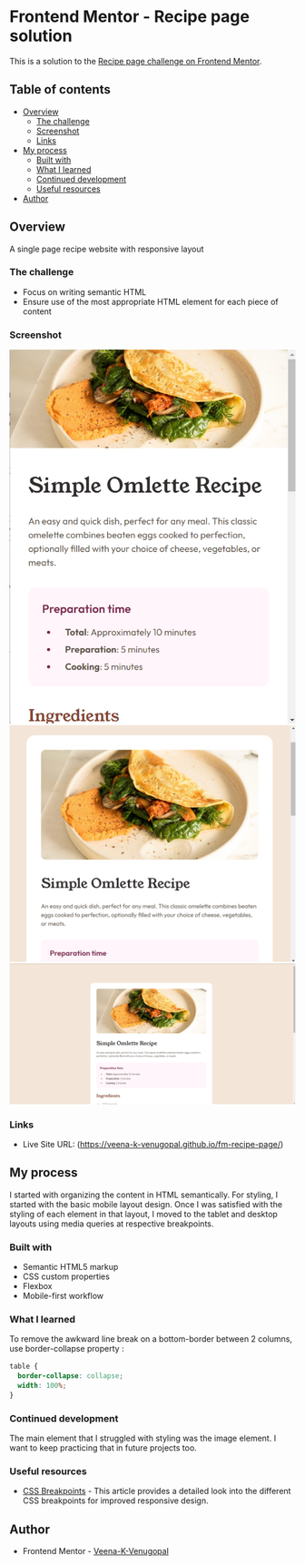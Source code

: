 # Frontend Mentor - Recipe page solution

This is a solution to the [Recipe page challenge on Frontend Mentor](https://www.frontendmentor.io/challenges/recipe-page-KiTsR8QQKm).

## Table of contents

- [Overview](#overview)
  - [The challenge](#the-challenge)
  - [Screenshot](#screenshot)
  - [Links](#links)
- [My process](#my-process)
  - [Built with](#built-with)
  - [What I learned](#what-i-learned)
  - [Continued development](#continued-development)
  - [Useful resources](#useful-resources)
- [Author](#author)

## Overview

A single page recipe website with responsive layout

### The challenge

- Focus on writing semantic HTML
- Ensure use of the most appropriate HTML element for each piece of content

### Screenshot

![Mobile](./screenshot-mobile.png)
![Tablet](./screenshot-tablet.png)
![Desktop](./screenshot-desktop-large.png)

### Links

- Live Site URL: (https://veena-k-venugopal.github.io/fm-recipe-page/)

## My process

I started with organizing the content in HTML semantically. For styling, I started with the basic mobile layout design. Once I was satisfied with the styling of each element in that layout, I moved to the tablet and desktop layouts using media queries at respective breakpoints.

### Built with

- Semantic HTML5 markup
- CSS custom properties
- Flexbox
- Mobile-first workflow

### What I learned

To remove the awkward line break on a bottom-border between 2 columns, use border-collapse property :

```css
table {
  border-collapse: collapse;
  width: 100%;
}
```

### Continued development

The main element that I struggled with styling was the image element. I want to keep practicing that in future projects too.

### Useful resources

- [CSS Breakpoints](https://testsigma.com/blog/css-breakpoints/) - This article provides a detailed look into the different CSS breakpoints for improved responsive design.

## Author

- Frontend Mentor - [Veena-K-Venugopal](https://www.frontendmentor.io/profile/Veena-K-Venugopal)
